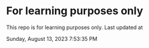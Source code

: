 # For learning purposes only
This repo is for learning purposes only.
Last updated at

Sunday, August 13, 2023 7:53:35 PM

